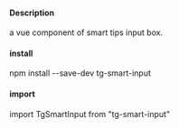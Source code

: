 #### Description
a vue component of smart tips input box.

#### install
npm install --save-dev tg-smart-input

#### import
import TgSmartInput from "tg-smart-input"